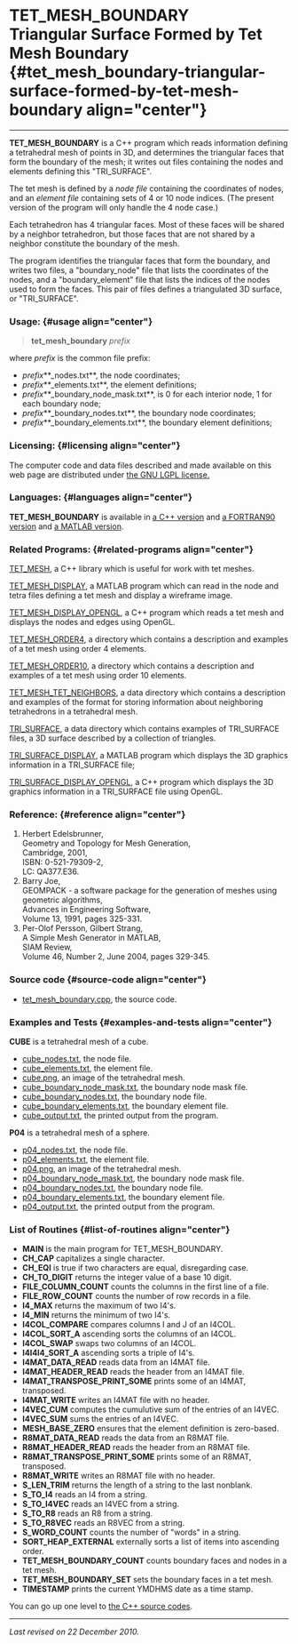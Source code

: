 TET\_MESH\_BOUNDARY\
Triangular Surface Formed by Tet Mesh Boundary {#tet_mesh_boundary-triangular-surface-formed-by-tet-mesh-boundary align="center"}
==============================================

------------------------------------------------------------------------

**TET\_MESH\_BOUNDARY** is a C++ program which reads information
defining a tetrahedral mesh of points in 3D, and determines the
triangular faces that form the boundary of the mesh; it writes out files
containing the nodes and elements defining this "TRI\_SURFACE".

The tet mesh is defined by a *node file* containing the coordinates of
nodes, and an *element file* containing sets of 4 or 10 node indices.
(The present version of the program will only handle the 4 node case.)

Each tetrahedron has 4 triangular faces. Most of these faces will be
shared by a neighbor tetrahedron, but those faces that are not shared by
a neighbor constitute the boundary of the mesh.

The program identifies the triangular faces that form the boundary, and
writes two files, a "boundary\_node" file that lists the coordinates of
the nodes, and a "boundary\_element" file that lists the indices of the
nodes used to form the faces. This pair of files defines a triangulated
3D surface, or "TRI\_SURFACE".

### Usage: {#usage align="center"}

> **tet\_mesh\_boundary** *prefix*

where *prefix* is the common file prefix:

-   *prefix***\_nodes.txt**, the node coordinates;
-   *prefix***\_elements.txt**, the element definitions;
-   *prefix***\_boundary\_node\_mask.txt**, is 0 for each interior node,
    1 for each boundary node;
-   *prefix***\_boundary\_nodes.txt**, the boundary node coordinates;
-   *prefix***\_boundary\_elements.txt**, the boundary element
    definitions;

### Licensing: {#licensing align="center"}

The computer code and data files described and made available on this
web page are distributed under [the GNU LGPL
license.](../../txt/gnu_lgpl.txt)

### Languages: {#languages align="center"}

**TET\_MESH\_BOUNDARY** is available in [a C++
version](../../master/tet_mesh_boundary/tet_mesh_boundary.md) and [a
FORTRAN90 version](../../f_src/tet_mesh_boundary/tet_mesh_boundary.md)
and [a MATLAB
version](../../m_src/tet_mesh_boundary/tet_mesh_boundary.md).

### Related Programs: {#related-programs align="center"}

[TET\_MESH](../../master/tet_mesh/tet_mesh.md), a C++ library which
is useful for work with tet meshes.

[TET\_MESH\_DISPLAY](../../m_src/tet_mesh_display/tet_mesh_display.md),
a MATLAB program which can read in the node and tetra files defining a
tet mesh and display a wireframe image.

[TET\_MESH\_DISPLAY\_OPENGL](../../master/tet_mesh_display_opengl/tet_mesh_display_opengl.md),
a C++ program which reads a tet mesh and displays the nodes and edges
using OpenGL.

[TET\_MESH\_ORDER4](../../data/tet_mesh_order4/tet_mesh_order4.md), a
directory which contains a description and examples of a tet mesh using
order 4 elements.

[TET\_MESH\_ORDER10](../../data/tet_mesh_order10/tet_mesh_order10.md),
a directory which contains a description and examples of a tet mesh
using order 10 elements.

[TET\_MESH\_TET\_NEIGHBORS](../../data/tet_mesh_tet_neighbors/tet_mesh_tet_neighbors.md),
a data directory which contains a description and examples of the format
for storing information about neighboring tetrahedrons in a tetrahedral
mesh.

[TRI\_SURFACE](../../data/tri_surface/tri_surface.md), a data
directory which contains examples of TRI\_SURFACE files, a 3D surface
described by a collection of triangles.

[TRI\_SURFACE\_DISPLAY](../../m_src/tri_surface_display/tri_surface_display.md),
a MATLAB program which displays the 3D graphics information in a
TRI\_SURFACE file;

[TRI\_SURFACE\_DISPLAY\_OPENGL](../../master/tri_surface_display_opengl/tri_surface_display_opengl.md),
a C++ program which displays the 3D graphics information in a
TRI\_SURFACE file using OpenGL.

### Reference: {#reference align="center"}

1.  Herbert Edelsbrunner,\
    Geometry and Topology for Mesh Generation,\
    Cambridge, 2001,\
    ISBN: 0-521-79309-2,\
    LC: QA377.E36.
2.  Barry Joe,\
    GEOMPACK - a software package for the generation of meshes using
    geometric algorithms,\
    Advances in Engineering Software,\
    Volume 13, 1991, pages 325-331.
3.  Per-Olof Persson, Gilbert Strang,\
    A Simple Mesh Generator in MATLAB,\
    SIAM Review,\
    Volume 46, Number 2, June 2004, pages 329-345.

### Source code {#source-code align="center"}

-   [tet\_mesh\_boundary.cpp](tet_mesh_boundary.cpp), the source code.

### Examples and Tests {#examples-and-tests align="center"}

**CUBE** is a tetrahedral mesh of a cube.

-   [cube\_nodes.txt](cube_nodes.txt), the node file.
-   [cube\_elements.txt](cube_elements.txt), the element file.
-   [cube.png](cube.png), an image of the tetrahedral mesh.
-   [cube\_boundary\_node\_mask.txt](cube_boundary_node_mask.txt), the
    boundary node mask file.
-   [cube\_boundary\_nodes.txt](cube_boundary_nodes.txt), the boundary
    node file.
-   [cube\_boundary\_elements.txt](cube_boundary_elements.txt), the
    boundary element file.
-   [cube\_output.txt](cube_output.txt), the printed output from the
    program.

**P04** is a tetrahedral mesh of a sphere.

-   [p04\_nodes.txt](p04_nodes.txt), the node file.
-   [p04\_elements.txt](p04_elements.txt), the element file.
-   [p04.png](p04.png), an image of the tetrahedral mesh.
-   [p04\_boundary\_node\_mask.txt](p04_boundary_node_mask.txt), the
    boundary node mask file.
-   [p04\_boundary\_nodes.txt](p04_boundary_nodes.txt), the boundary
    node file.
-   [p04\_boundary\_elements.txt](p04_boundary_elements.txt), the
    boundary element file.
-   [p04\_output.txt](p04_output.txt), the printed output from the
    program.

### List of Routines {#list-of-routines align="center"}

-   **MAIN** is the main program for TET\_MESH\_BOUNDARY.
-   **CH\_CAP** capitalizes a single character.
-   **CH\_EQI** is true if two characters are equal, disregarding case.
-   **CH\_TO\_DIGIT** returns the integer value of a base 10 digit.
-   **FILE\_COLUMN\_COUNT** counts the columns in the first line of a
    file.
-   **FILE\_ROW\_COUNT** counts the number of row records in a file.
-   **I4\_MAX** returns the maximum of two I4's.
-   **I4\_MIN** returns the minimum of two I4's.
-   **I4COL\_COMPARE** compares columns I and J of an I4COL.
-   **I4COL\_SORT\_A** ascending sorts the columns of an I4COL.
-   **I4COL\_SWAP** swaps two columns of an I4COL.
-   **I4I4I4\_SORT\_A** ascending sorts a triple of I4's.
-   **I4MAT\_DATA\_READ** reads data from an I4MAT file.
-   **I4MAT\_HEADER\_READ** reads the header from an I4MAT file.
-   **I4MAT\_TRANSPOSE\_PRINT\_SOME** prints some of an I4MAT,
    transposed.
-   **I4MAT\_WRITE** writes an I4MAT file with no header.
-   **I4VEC\_CUM** computes the cumulutive sum of the entries of an
    I4VEC.
-   **I4VEC\_SUM** sums the entries of an I4VEC.
-   **MESH\_BASE\_ZERO** ensures that the element definition is
    zero-based.
-   **R8MAT\_DATA\_READ** reads the data from an R8MAT file.
-   **R8MAT\_HEADER\_READ** reads the header from an R8MAT file.
-   **R8MAT\_TRANSPOSE\_PRINT\_SOME** prints some of an R8MAT,
    transposed.
-   **R8MAT\_WRITE** writes an R8MAT file with no header.
-   **S\_LEN\_TRIM** returns the length of a string to the last
    nonblank.
-   **S\_TO\_I4** reads an I4 from a string.
-   **S\_TO\_I4VEC** reads an I4VEC from a string.
-   **S\_TO\_R8** reads an R8 from a string.
-   **S\_TO\_R8VEC** reads an R8VEC from a string.
-   **S\_WORD\_COUNT** counts the number of "words" in a string.
-   **SORT\_HEAP\_EXTERNAL** externally sorts a list of items into
    ascending order.
-   **TET\_MESH\_BOUNDARY\_COUNT** counts boundary faces and nodes in a
    tet mesh.
-   **TET\_MESH\_BOUNDARY\_SET** sets the boundary faces in a tet mesh.
-   **TIMESTAMP** prints the current YMDHMS date as a time stamp.

You can go up one level to [the C++ source codes](../cpp_src.md).

------------------------------------------------------------------------

*Last revised on 22 December 2010.*
